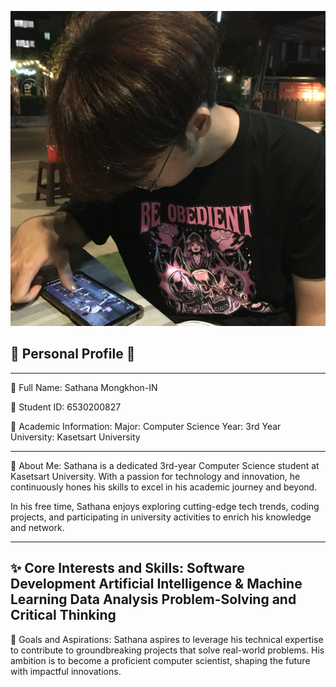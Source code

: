 ![image](image/Profile.jpg)

## 🌟 Personal Profile 🌟
---
📌 Full Name:
Sathana Mongkhon-IN

📌 Student ID:
6530200827

📌 Academic Information:
Major: Computer Science
Year: 3rd Year
University: Kasetsart University

---
🎯 About Me:
Sathana is a dedicated 3rd-year Computer Science student at Kasetsart University. With a passion for technology and innovation, he continuously hones his skills to excel in his academic journey and beyond.

In his free time, Sathana enjoys exploring cutting-edge tech trends, coding projects, and participating in university activities to enrich his knowledge and network.

---
✨ Core Interests and Skills:
Software Development
Artificial Intelligence & Machine Learning
Data Analysis Problem-Solving and Critical Thinking
---
🌟 Goals and Aspirations:
Sathana aspires to leverage his technical expertise to contribute to groundbreaking projects that solve real-world problems. His ambition is to become a proficient computer scientist, shaping the future with impactful innovations.




